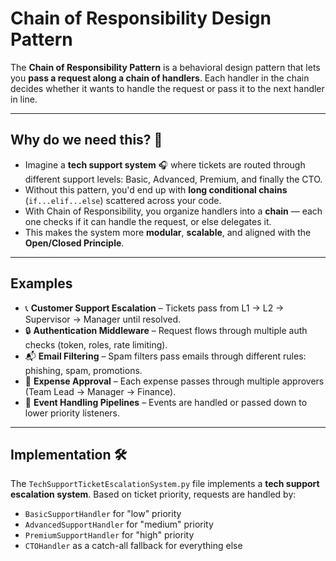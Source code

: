 # Chain of Responsibility Design Pattern

The **Chain of Responsibility Pattern** is a behavioral design pattern that lets you **pass a request along a chain of handlers**. Each handler in the chain decides whether it wants to handle the request or pass it to the next handler in line.

---

## Why do we need this? 🤔

* Imagine a **tech support system** 🎧 where tickets are routed through different support levels: Basic, Advanced, Premium, and finally the CTO.
* Without this pattern, you'd end up with **long conditional chains** (`if...elif...else`) scattered across your code.
* With Chain of Responsibility, you organize handlers into a **chain** — each one checks if it can handle the request, or else delegates it.
* This makes the system more **modular**, **scalable**, and aligned with the **Open/Closed Principle**.

---

## Examples

* 📞 **Customer Support Escalation** – Tickets pass from L1 → L2 → Supervisor → Manager until resolved.
* 🔒 **Authentication Middleware** – Request flows through multiple auth checks (token, roles, rate limiting).
* 📬 **Email Filtering** – Spam filters pass emails through different rules: phishing, spam, promotions.
* 🧾 **Expense Approval** – Each expense passes through multiple approvers (Team Lead → Manager → Finance).
* 🔧 **Event Handling Pipelines** – Events are handled or passed down to lower priority listeners.

---

## Implementation 🛠️

The `TechSupportTicketEscalationSystem.py` file implements a **tech support escalation system**. Based on ticket priority, requests are handled by:

* `BasicSupportHandler` for "low" priority
* `AdvancedSupportHandler` for "medium" priority
* `PremiumSupportHandler` for "high" priority
* `CTOHandler` as a catch-all fallback for everything else